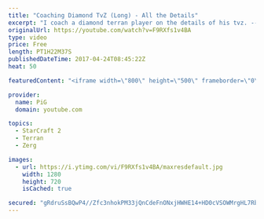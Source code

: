 ```yaml
---
title: "Coaching Diamond TvZ (Long) - All the Details"
excerpt: "I coach a diamond terran player on the details of his tvz. -- Watch live at https://www.twitch.tv/x5_pig"
originalUrl: https://youtube.com/watch?v=F9RXfs1v4BA
type: video
price: Free
length: PT1H22M37S
publishedDateTime: 2017-04-24T08:45:22Z
heat: 50

featuredContent: "<iframe width=\"800\" height=\"500\" frameborder=\"0\" src=\"https://www.youtube.com/embed/F9RXfs1v4BA\" allow=\"accelerometer; autoplay; encrypted-media; gyroscope; picture-in-picture\" allowfullscreen></iframe>"

provider:
  name: PiG
  domain: youtube.com

topics:
  - StarCraft 2
  - Terran
  - Zerg

images:
  - url: https://i.ytimg.com/vi/F9RXfs1v4BA/maxresdefault.jpg
    width: 1280
    height: 720
    isCached: true

secured: "gRdruSsBQwP4//Zfc3nhokPM33jQnCdeFnONxjHWHE14+HD0cVSOWMrgHL7RbqK8wKCyIwRqJErwwmT3PmBbX4wZcwhO5Yp5yQVzdPR8XnxF5KPntmQBr8XnkQFbAAseocCB1VHSbbgfkLktmhiMnBUXcil6J2sWz4k0JxExGMQZHDthqWhg/Cptdxoj5ZvRBvtLYRyngs0wWb/93NJ3VVIkelwkiDYlmR53lFTXY1LwH4jQ0/2TTBP63uiVtmJ+PctjTxCMQk1dQjB2gbR3+zQ5tOZhyo8CX33m6aMlvn2LrrO1cKcb7b7w253LXFWNYi/pIJph24QDb88ng8oyqfX8IRxF392Yvhxk4NeZXUUjMCyaiV2NldTkPGBy4JjyfOcO8C9GVURpCQqJ7L5gO/OBEBrhPkisJGthh5P94lM=;xY8pQSmE2Q/gT3lZs7HIHQ=="
---
```


